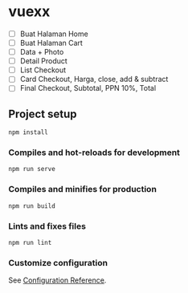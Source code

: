 # vuexx

- [ ] Buat Halaman Home
- [ ] Buat Halaman Cart
- [ ] Data + Photo
- [ ] Detail Product
- [ ] List Checkout
- [ ] Card Checkout, Harga, close, add & subtract
- [ ] Final Checkout, Subtotal, PPN 10%, Total
## Project setup
```
npm install
```

### Compiles and hot-reloads for development
```
npm run serve
```

### Compiles and minifies for production
```
npm run build
```

### Lints and fixes files
```
npm run lint
```

### Customize configuration
See [Configuration Reference](https://cli.vuejs.org/config/).
